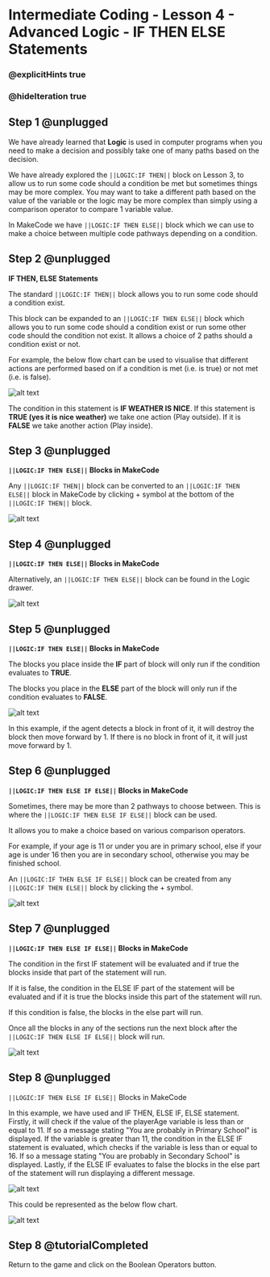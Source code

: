 # Intermediate Coding - Lesson 4 - Advanced Logic - IF THEN ELSE Statements
### @explicitHints true
### @hideIteration true

## Step 1 @unplugged
We have already learned that **Logic** is used in computer programs when you need to make a decision and possibly take one of many paths based on the decision.

We have already explored the ``||LOGIC:IF THEN||`` block on Lesson 3, to allow us to run some code should a condition be met but sometimes things may be more complex. You may want to take a different path based on the value of the variable or the logic may be more complex than simply using a comparison operator to compare 1 variable value.

In MakeCode we have ``||LOGIC:IF THEN ELSE||`` block which we can use to make a choice between multiple code pathways depending on a condition.

## Step 2 @unplugged
**IF THEN, ELSE Statements**

The standard ``||LOGIC:IF THEN||`` block allows you to run some code should a condition exist.

This block can be expanded to an ``||LOGIC:IF THEN ELSE||`` block which allows you to run some code should a condition exist or run some other code should the condition not exist. It allows a choice of 2 paths should a condition exist or not.

For example, the below flow chart can be used to visualise that different actions are performed based on if a condition is met (i.e. is true) or not met (i.e. is false).

![alt text](https://intermediatev3.codingcredentials.com/Lesson4/4/images/1.png?raw=true "Logic")

The condition in this statement is **IF WEATHER IS NICE**. If this statement is **TRUE (yes it is nice weather)** we take one action (Play outside).
If it is **FALSE** we take another action (Play inside).

## Step 3 @unplugged
**``||LOGIC:IF THEN ELSE||`` Blocks in MakeCode**

Any ``||LOGIC:IF THEN||`` block can be converted to an ``||LOGIC:IF THEN ELSE||`` block in MakeCode by clicking + symbol at the bottom of the ``||LOGIC:IF THEN||`` block.

![alt text](https://intermediatev3.codingcredentials.com/Lesson4/4/images/2.png?raw=true "ELSE")

## Step 4 @unplugged
**``||LOGIC:IF THEN ELSE||`` Blocks in MakeCode**

Alternatively, an ``||LOGIC:IF THEN ELSE||`` block can be found in the Logic drawer.

![alt text](https://intermediatev3.codingcredentials.com/Lesson4/4/images/3.jpg?raw=true "ELSE")

## Step 5 @unplugged
**``||LOGIC:IF THEN ELSE||`` Blocks in MakeCode**

The blocks you place inside the **IF** part of block will only run if the condition evaluates to **TRUE**.

The blocks you place in the **ELSE** part of the block will only run if the condition evaluates to **FALSE**.

![alt text](https://intermediatev3.codingcredentials.com/Lesson4/4/images/4.png?raw=true "ELSE")

In this example, if the agent detects a block in front of it, it will destroy the block then move forward by 1. If there is no block in front of it, it will just move forward by 1.

## Step 6 @unplugged
**``||LOGIC:IF THEN ELSE IF ELSE||`` Blocks in MakeCode**

Sometimes, there may be more than 2 pathways to choose between. This is where the ``||LOGIC:IF THEN ELSE IF ELSE||`` block can be used.

It allows you to make a choice based on various comparison operators.

For example, if your age is 11 or under you are in primary school, else if your age is under 16 then you are in secondary school, otherwise you may be finished school.

An ``||LOGIC:IF THEN ELSE IF ELSE||`` block can be created from any ``||LOGIC:IF THEN ELSE||`` block by clicking the + symbol.

![alt text](https://intermediatev3.codingcredentials.com/Lesson4/4/images/5.png?raw=true "ELSE")

## Step 7 @unplugged
**``||LOGIC:IF THEN ELSE IF ELSE||`` Blocks in MakeCode**

The condition in the first IF statement will be evaluated and if true the blocks inside that part of the statement will run.

If it is false, the condition in the ELSE IF part of the statement will be evaluated and if it is true the blocks inside this part of the statement will run.

If this condition is false, the blocks in the else part will run.

Once all the blocks in any of the sections run the next block after the ``||LOGIC:IF THEN ELSE IF ELSE||`` block will run.

![alt text](https://intermediatev3.codingcredentials.com/Lesson4/4/images/6.png?raw=true "ELSE")

## Step 8 @unplugged
``||LOGIC:IF THEN ELSE IF ELSE||`` Blocks in MakeCode

In this example, we have used and IF THEN, ELSE IF, ELSE statement. Firstly, it will check if the value of the playerAge variable is less than or equal to 11. 
If so a message stating "You are probably in Primary School" is displayed. 
If the variable is greater than 11, the condition in the ELSE IF statement is evaluated, which checks if the variable is less than or equal to 16. 
If so a message stating "You are probably in Secondary School" is displayed. Lastly, if the ELSE IF evaluates to false the blocks in the else part of the statement will run displaying a different message.

![alt text](https://intermediatev3.codingcredentials.com/Lesson4/4/images/7.png?raw=true "ELSE")

This could be represented as the below flow chart.

![alt text](https://intermediatev3.codingcredentials.com/Lesson4/4/images/8.png?raw=true "ELSE")

## Step 8 @tutorialCompleted
Return to the game and click on the Boolean Operators button.